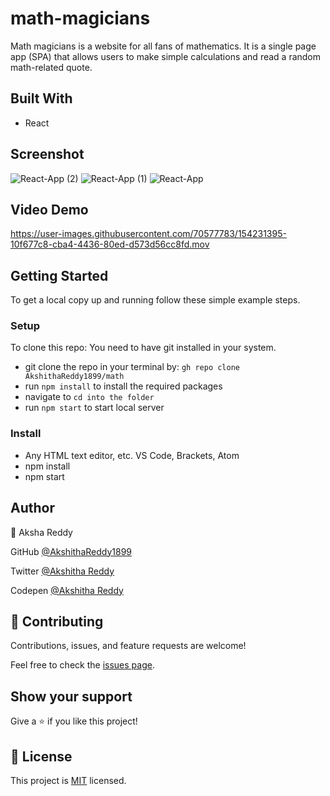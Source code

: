 # math-magicians

Math magicians is a website for all fans of mathematics. It is a single page app (SPA) that allows users to make simple calculations and read a random math-related quote.

## Built With

- React

## Screenshot

![React-App (2)](https://user-images.githubusercontent.com/70577783/154230445-d00c9fcc-6f67-431b-a0e7-dc292df4b034.png)
![React-App (1)](https://user-images.githubusercontent.com/70577783/154230454-2c962b7e-f60a-4a7c-852d-40149f7a39c7.png)
![React-App](https://user-images.githubusercontent.com/70577783/154230457-6eca458c-0ea9-4748-917a-f00f6d186d39.png)

## Video Demo

https://user-images.githubusercontent.com/70577783/154231395-10f677c8-cba4-4436-80ed-d573d56cc8fd.mov


## Getting Started

To get a local copy up and running follow these simple example steps.

### Setup
To clone this repo: You need to have git installed in your system.

- git clone the repo in your terminal by: `gh repo clone AkshithaReddy1899/math`
- run `npm install` to install the required packages
- navigate to 
`cd into the folder`
- run `npm start` to start local server

### Install

- Any HTML text editor, etc. VS Code, Brackets, Atom
- npm install
- npm start

## Author

👤 Aksha Reddy

GitHub [@AkshithaReddy1899](https://github.com)

Twitter [@Akshitha Reddy](https://twitter.com)

Codepen [@Akshitha Reddy](https://codepen.io/Akshitha_Reddy)


## 🤝 Contributing

Contributions, issues, and feature requests are welcome!

Feel free to check the [issues page]().

## Show your support

Give a ⭐️ if you like this project!

## 📝 License

This project is [MIT](./MIT.md) licensed.
